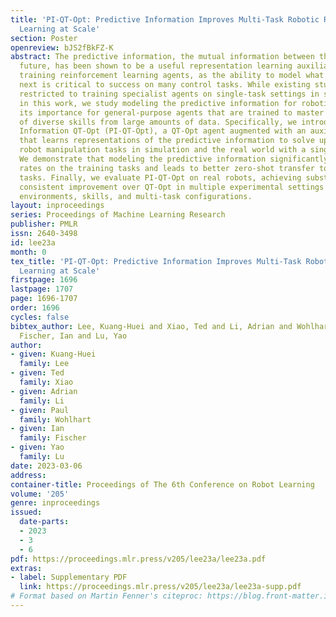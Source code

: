 ```yaml
---
title: 'PI-QT-Opt: Predictive Information Improves Multi-Task Robotic Reinforcement
  Learning at Scale'
section: Poster
openreview: bJS2fBkFZ-K
abstract: The predictive information, the mutual information between the past and
  future, has been shown to be a useful representation learning auxiliary loss for
  training reinforcement learning agents, as the ability to model what will happen
  next is critical to success on many control tasks. While existing studies are largely
  restricted to training specialist agents on single-task settings in simulation,
  in this work, we study modeling the predictive information for robotic agents and
  its importance for general-purpose agents that are trained to master a large repertoire
  of diverse skills from large amounts of data. Specifically, we introduce Predictive
  Information QT-Opt (PI-QT-Opt), a QT-Opt agent augmented with an auxiliary loss
  that learns representations of the predictive information to solve up to 297 vision-based
  robot manipulation tasks in simulation and the real world with a single set of parameters.
  We demonstrate that modeling the predictive information significantly improves success
  rates on the training tasks and leads to better zero-shot transfer to unseen novel
  tasks. Finally, we evaluate PI-QT-Opt on real robots, achieving substantial and
  consistent improvement over QT-Opt in multiple experimental settings of varying
  environments, skills, and multi-task configurations.
layout: inproceedings
series: Proceedings of Machine Learning Research
publisher: PMLR
issn: 2640-3498
id: lee23a
month: 0
tex_title: 'PI-QT-Opt: Predictive Information Improves Multi-Task Robotic Reinforcement
  Learning at Scale'
firstpage: 1696
lastpage: 1707
page: 1696-1707
order: 1696
cycles: false
bibtex_author: Lee, Kuang-Huei and Xiao, Ted and Li, Adrian and Wohlhart, Paul and
  Fischer, Ian and Lu, Yao
author:
- given: Kuang-Huei
  family: Lee
- given: Ted
  family: Xiao
- given: Adrian
  family: Li
- given: Paul
  family: Wohlhart
- given: Ian
  family: Fischer
- given: Yao
  family: Lu
date: 2023-03-06
address:
container-title: Proceedings of The 6th Conference on Robot Learning
volume: '205'
genre: inproceedings
issued:
  date-parts:
  - 2023
  - 3
  - 6
pdf: https://proceedings.mlr.press/v205/lee23a/lee23a.pdf
extras:
- label: Supplementary PDF
  link: https://proceedings.mlr.press/v205/lee23a/lee23a-supp.pdf
# Format based on Martin Fenner's citeproc: https://blog.front-matter.io/posts/citeproc-yaml-for-bibliographies/
---
```

